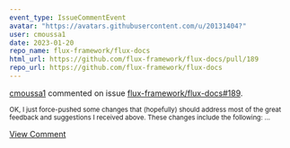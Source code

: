 ```yaml
---
event_type: IssueCommentEvent
avatar: "https://avatars.githubusercontent.com/u/20131404?"
user: cmoussa1
date: 2023-01-20
repo_name: flux-framework/flux-docs
html_url: https://github.com/flux-framework/flux-docs/pull/189
repo_url: https://github.com/flux-framework/flux-docs
---
```


<a href='https://github.com/cmoussa1' target='_blank'>cmoussa1</a> commented on issue <a href='https://github.com/flux-framework/flux-docs/pull/189' target='_blank'>flux-framework/flux-docs#189</a>.

<small>OK, I just force-pushed some changes that (hopefully) should address most of the great feedback and suggestions I received above. These changes include the following:...</small>

<a href='https://github.com/flux-framework/flux-docs/pull/189' target='_blank'>View Comment</a>